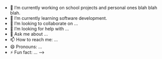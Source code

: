 
- 🔭 I’m currently working on school projects and personal ones blah blah blah.   
- 🌱 I’m currently learning software development.
- 👯 I’m looking to collaborate on ...  
- 🤔 I’m looking for help with ...
- 💬 Ask me about ...
- 📫 How to reach me: ...
- 😄 Pronouns: ...
- ⚡ Fun fact: ...
-->
